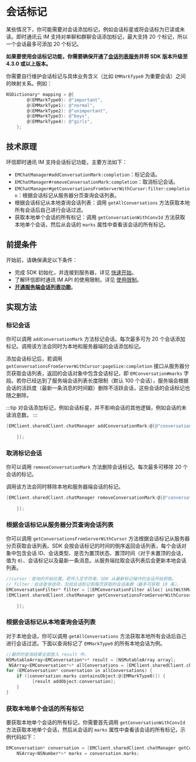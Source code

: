 # 会话标记

<Toc />

某些情况下，你可能需要对会话添加标记，例如会话标星或将会话标为已读或未读。即时通讯云 IM 支持对单聊和群聊会话添加标记，最大支持 20 个标记，所以一个会话最多可添加 20 个标记。

**如果要使用会话标记功能，你需要确保开通了[会话列表服务](conversation_list.html#从服务器分页获取会话列表)并将 SDK 版本升级至 4.3.0 或以上版本。**

你需要自行维护会话标记与具体业务含义（比如 `EMMarkType0` 为重要会话）之间的映射关系。例如：

```objectivec
NSDictionary* mapping = @{
        @(EMMarkType0): @"important",
        @(EMMarkType1): @"normal",
        @(EMMarkType2): @"unimportant",
        @(EMMarkType3): @"boys",
        @(EMMarkType4): @"girls",
    };
```

## 技术原理

环信即时通讯 IM 支持会话标记功能，主要方法如下：

- `EMChatManager#addConversationMark:completion`：标记会话。
- `EMChatManager#removeConversationMark:completion`：取消标记会话。
- `EMChatManager#getConversationsFromServerWithCursor:filter:completion`：根据会话标记从服务器分页查询会话列表。
- 根据会话标记从本地查询会话列表：调用 `getAllConversations` 方法获取本地所有会话后自己进行会话过滤。
- 获取本地单个会话的所有标记：调用 `getConversationWithConvId` 方法获取本地单个会话，然后从会话的 `marks` 属性中查看该会话的所有标记。

## 前提条件

开始前，请确保满足以下条件：

- 完成 SDK 初始化，并连接到服务器，详见 [快速开始](quickstart.html)。
- 了解环信即时通讯 IM API 的使用限制，详见 [使用限制](/product/limitation.html)。
- **[开通服务端会话列表功能](conversation_list#从服务器分页获取会话列表)**。

## 实现方法

### 标记会话

你可以调用 `addConversationMark` 方法标记会话。每次最多可为 20 个会话添加标记。调用该方法会同时为本地和服务器端的会话添加标记。

添加会话标记后，若调用 `getConversationsFromServerWithCursor:pageSize:completion` 接口从服务器分页获取会话列表，返回的会话对象中包含会话标记，即 `EMConversation#marks` 字段。若你已经达到了服务端会话列表长度限制（默认 100 个会话），服务端会根据会话的活跃度（最新一条消息的时间戳）删除不活跃会话，这些会话的会话标记也随之删除。

:::tip
对会话添加标记，例如会话标星，并不影响会话的其他逻辑，例如会话的未读消息数。
:::

```objectivec
[EMClient.sharedClient.chatManager addConversationMark:@[@"conversationId1"] mark:EMMarkType0 completion:^(EMError * _Nullable aError) {
            
    }];
```

### 取消标记会话

你可以调用 `removeConversationMark` 方法删除会话标记。每次最多可移除 20 个会话的标记。

调用该方法会同时移除本地和服务器端会话的标记。

```objectivec
[EMClient.sharedClient.chatManager removeConversationMark:@[@"conversationId1"] mark:EMMarkType0 completion:^(EMError * _Nullable aError) {
            
    }];
```

### 根据会话标记从服务器分页查询会话列表

你可以调用 `getConversationsFromServerWithCursor` 方法根据会话标记从服务器分页获取会话列表。SDK 会按会话标记的时间的倒序返回会话列表，每个会话对象中包含会话 ID、会话类型、是否为置顶状态、置顶时间（对于未置顶的会话，值为 `0`）、会话标记以及最新一条消息。从服务端拉取会话列表后会更新本地会话列表。


```objectivec
//cursor：查询的开始位置。若传入空字符串，SDK 从最新标记操作的会话开始获取。
// filter：会话查询选项，包括会话标记和每页获取的会话条数（最多可获取 10 条）。
EMConversationFilter* filter = [[EMConversationFilter alloc] initWithMark:EMMarkType0 pageSize:10];
[EMClient.sharedClient.chatManager getConversationsFromServerWithCursor:@"" filter:filter completion:^(EMCursorResult<EMConversation *> * _Nullable result, EMError * _Nullable error) {
            
    }];
```

### 根据会话标记从本地查询会话列表

对于本地会话，你可以调用 `getAllConversations` 方法获取本地所有会话后自己进行会话过滤。下面以查询标记了 `EMMarkType0` 的所有本地会话为例。

```objectivec
//最终的查询结果全部放入 result 中。
NSMutableArray<EMConversation*>* result = [NSMutableArray array];
 NSArray<EMConversation*>* allConversations = [EMClient.sharedClient.chatManager getAllConversations];
for (EMConversation* conversation in allConversations) {
    if ([conversation.marks containsObject:@(EMMarkType0)]) {
          [result addObject:conversation];
    }
}
```

### 获取本地单个会话的所有标记

要获取本地单个会话的所有标记，你需要首先调用 `getConversationWithConvId` 方法获取本地单个会话，然后从会话的 `marks` 属性中查看该会话的所有标记，示例代码如下：

```objectivec
EMConversation* conversation = [EMClient.sharedClient.chatManager getConversationWithConvId:@"conversationId"];
    NSArray<NSNumber*>* marks = conversation.marks;
```


